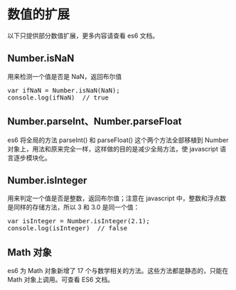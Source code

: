 # 数值的扩展 #
以下只提供部分数值扩展，更多内容请查看 es6 文档。

## Number.isNaN ##
用来检测一个值是否是 NaN，返回布尔值
<pre>
var ifNaN = Number.isNaN(NaN);
console.log(ifNaN)	// true
</pre>


## Number.parseInt、Number.parseFloat ##
es6 将全局的方法 parseInt() 和 parseFloat() 这个两个方法全部移植到 Number 对象上，用法和原来完全一样，这样做的目的是减少全局方法，使 javascript 语言逐步模块化。


## Number.isInteger ##
用来判定一个值是否是整数，返回布尔值；注意在 javascript 中，整数和浮点数是同样的存储方法，所以 3 和 3.0 是同一个值：
<pre>
var isInteger = Number.isInteger(2.1);
console.log(isInteger)	// false
</pre>


## Math 对象 ##
es6 为 Math 对象新增了 17 个与数学相关的方法。这些方法都是静态的，只能在 Math 对象上调用。可查看 ES6 文档。